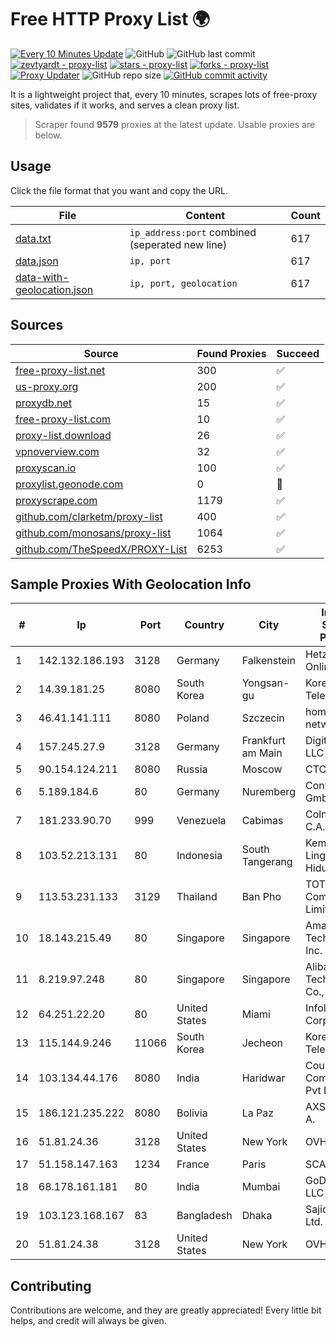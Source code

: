 
# Free HTTP Proxy List 🌍

[![Every 10 Minutes Update](https://github.com/mertguvencli/http-proxy-list/actions/workflows/main.yml/badge.svg?branch=main)](https://github.com/mertguvencli/http-proxy-list/actions/workflows/main.yml)
![GitHub](https://img.shields.io/github/license/mertguvencli/http-proxy-list)
![GitHub last commit](https://img.shields.io/github/last-commit/mertguvencli/http-proxy-list)
[![zevtyardt - proxy-list](https://img.shields.io/static/v1?label=zevtyardt&message=proxy-list&color=blue&logo=github)](https://github.com/zevtyardt/proxy-list "Go to GitHub repo")
[![stars - proxy-list](https://img.shields.io/github/stars/zevtyardt/proxy-list?style=social)](https://github.com/zevtyardt/proxy-list)
[![forks - proxy-list](https://img.shields.io/github/forks/zevtyardt/proxy-list?style=social)](https://github.com/zevtyardt/proxy-list)
[![Proxy Updater](https://github.com/zevtyardt/proxy-list/workflows/Proxy%20Updater/badge.svg)](https://github.com/zevtyardt/proxy-list/actions?query=workflow:"Proxy+Updater")
![GitHub repo size](https://img.shields.io/github/repo-size/zevtyardt/proxy-list)
[![GitHub commit activity](https://img.shields.io/github/commit-activity/m/zevtyardt/proxy-list?logo=commits)](https://github.com/zevtyardt/proxy-list/commits/main)

It is a lightweight project that, every 10 minutes, scrapes lots of free-proxy sites, validates if it works, and serves a clean proxy list.

> Scraper found **9579** proxies at the latest update. Usable proxies are below.

## Usage

Click the file format that you want and copy the URL.

|File|Content|Count|
|----|-------|-----|
|[data.txt](https://raw.githubusercontent.com/mertguvencli/http-proxy-list/main/proxy-list/data.txt)|`ip_address:port` combined (seperated new line)|617|
|[data.json](https://raw.githubusercontent.com/mertguvencli/http-proxy-list/main/proxy-list/data.json)|`ip, port`|617|
|[data-with-geolocation.json](https://raw.githubusercontent.com/mertguvencli/http-proxy-list/main/proxy-list/data-with-geolocation.json)|`ip, port, geolocation`|617|

## Sources

|Source|Found Proxies|Succeed|
|------|-------------|-------|
|[free-proxy-list.net](https://free-proxy-list.net)|300|✅|
|[us-proxy.org](https://www.us-proxy.org)|200|✅|
|[proxydb.net](http://proxydb.net)|15|✅|
|[free-proxy-list.com](https://free-proxy-list.com/?page=&port=&type%5B%5D=http&type%5B%5D=https&up_time=0&search=Search)|10|✅|
|[proxy-list.download](https://www.proxy-list.download/HTTP)|26|✅|
|[vpnoverview.com](https://vpnoverview.com/privacy/anonymous-browsing/free-proxy-servers)|32|✅|
|[proxyscan.io](https://www.proxyscan.io)|100|✅|
|[proxylist.geonode.com](https://proxylist.geonode.com/api/proxy-list?limit=300&page=1&sort_by=lastChecked&sort_type=desc&protocols=http,https)|0|🚫|
|[proxyscrape.com](https://api.proxyscrape.com/v2/?request=displayproxies&protocol=http&timeout=10000&country=all&ssl=all&anonymity=all)|1179|✅|
|[github.com/clarketm/proxy-list](https://raw.githubusercontent.com/clarketm/proxy-list/master/proxy-list-raw.txt)|400|✅|
|[github.com/monosans/proxy-list](https://raw.githubusercontent.com/monosans/proxy-list/main/proxies/http.txt)|1064|✅|
|[github.com/TheSpeedX/PROXY-List](https://raw.githubusercontent.com/TheSpeedX/PROXY-List/master/http.txt)|6253|✅|


## Sample Proxies With Geolocation Info

|#|Ip|Port|Country|City|Internet Service Provider|
|-|--|----|-------|----|-------------------------|
|1|142.132.186.193|3128|Germany|Falkenstein|Hetzner Online GmbH|
|2|14.39.181.25|8080|South Korea|Yongsan-gu|Korea Telecom|
|3|46.41.141.111|8080|Poland|Szczecin|home.pl network|
|4|157.245.27.9|3128|Germany|Frankfurt am Main|DigitalOcean, LLC|
|5|90.154.124.211|8080|Russia|Moscow|CTC-B2B|
|6|5.189.184.6|80|Germany|Nuremberg|Contabo GmbH|
|7|181.233.90.70|999|Venezuela|Cabimas|Colnetwork C.A.|
|8|103.52.213.131|80|Indonesia|South Tangerang|Kementerian Lingkungan Hidup|
|9|113.53.231.133|3129|Thailand|Ban Pho|TOT Public Company Limited|
|10|18.143.215.49|80|Singapore|Singapore|Amazon Technologies Inc.|
|11|8.219.97.248|80|Singapore|Singapore|Alibaba (US) Technology Co., Ltd.|
|12|64.251.22.20|80|United States|Miami|Infolink Global Corporation|
|13|115.144.9.246|11066|South Korea|Jecheon|Korea Telecom|
|14|103.134.44.176|8080|India|Haridwar|Countrylink Communiction Pvt Ltd|
|15|186.121.235.222|8080|Bolivia|La Paz|AXS Bolivia S. A.|
|16|51.81.24.36|3128|United States|New York|OVH US LLC|
|17|51.158.147.163|1234|France|Paris|SCALEWAY|
|18|68.178.161.181|80|India|Mumbai|GoDaddy.com, LLC|
|19|103.123.168.167|83|Bangladesh|Dhaka|Sajid Trading Ltd.|
|20|51.81.24.38|3128|United States|New York|OVH US LLC|



## Contributing

Contributions are welcome, and they are greatly appreciated! Every
little bit helps, and credit will always be given.


